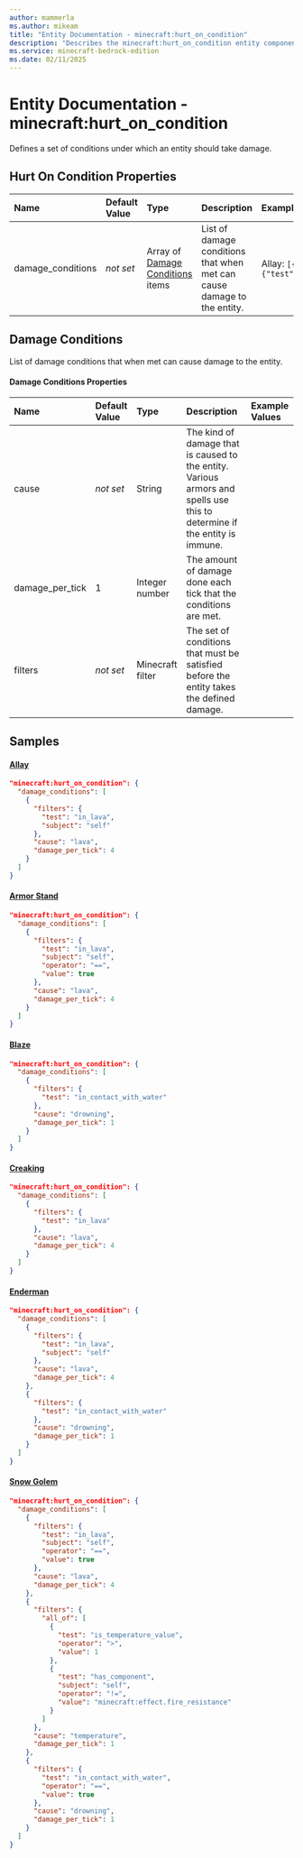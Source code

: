 ```yaml
---
author: mammerla
ms.author: mikeam
title: "Entity Documentation - minecraft:hurt_on_condition"
description: "Describes the minecraft:hurt_on_condition entity component"
ms.service: minecraft-bedrock-edition
ms.date: 02/11/2025 
---
```


# Entity Documentation - minecraft:hurt_on_condition

Defines a set of conditions under which an entity should take damage.


## Hurt On Condition Properties

|Name       |Default Value |Type |Description |Example Values |
|:----------|:-------------|:----|:-----------|:------------- |
| damage_conditions | *not set* | Array of [Damage Conditions](#damage-conditions) items | List of damage conditions that when met can cause damage to the entity. | Allay: `[{"filters":{"test":"in_lava","subject":"self"},"cause":"lava","damage_per_tick":4}]` | 

## Damage Conditions
List of damage conditions that when met can cause damage to the entity.


#### Damage Conditions Properties

|Name       |Default Value |Type |Description |Example Values |
|:----------|:-------------|:----|:-----------|:------------- |
| cause | *not set* | String | The kind of damage that is caused to the entity. Various armors and spells use this to determine if the entity is immune. |  | 
| damage_per_tick | 1 | Integer number | The amount of damage done each tick that the conditions are met. |  | 
| filters | *not set* | Minecraft filter | The set of conditions that must be satisfied before the entity takes the defined damage. |  | 

## Samples

#### [Allay](https://github.com/Mojang/bedrock-samples/tree/preview/behavior_pack/entities/allay.json)


```json
"minecraft:hurt_on_condition": {
  "damage_conditions": [
    {
      "filters": {
        "test": "in_lava",
        "subject": "self"
      },
      "cause": "lava",
      "damage_per_tick": 4
    }
  ]
}
```

#### [Armor Stand](https://github.com/Mojang/bedrock-samples/tree/preview/behavior_pack/entities/armor_stand.json)


```json
"minecraft:hurt_on_condition": {
  "damage_conditions": [
    {
      "filters": {
        "test": "in_lava",
        "subject": "self",
        "operator": "==",
        "value": true
      },
      "cause": "lava",
      "damage_per_tick": 4
    }
  ]
}
```

#### [Blaze](https://github.com/Mojang/bedrock-samples/tree/preview/behavior_pack/entities/blaze.json)


```json
"minecraft:hurt_on_condition": {
  "damage_conditions": [
    {
      "filters": {
        "test": "in_contact_with_water"
      },
      "cause": "drowning",
      "damage_per_tick": 1
    }
  ]
}
```

#### [Creaking](https://github.com/Mojang/bedrock-samples/tree/preview/behavior_pack/entities/creaking.json)


```json
"minecraft:hurt_on_condition": {
  "damage_conditions": [
    {
      "filters": {
        "test": "in_lava"
      },
      "cause": "lava",
      "damage_per_tick": 4
    }
  ]
}
```

#### [Enderman](https://github.com/Mojang/bedrock-samples/tree/preview/behavior_pack/entities/enderman.json)


```json
"minecraft:hurt_on_condition": {
  "damage_conditions": [
    {
      "filters": {
        "test": "in_lava",
        "subject": "self"
      },
      "cause": "lava",
      "damage_per_tick": 4
    },
    {
      "filters": {
        "test": "in_contact_with_water"
      },
      "cause": "drowning",
      "damage_per_tick": 1
    }
  ]
}
```

#### [Snow Golem](https://github.com/Mojang/bedrock-samples/tree/preview/behavior_pack/entities/snow_golem.json)


```json
"minecraft:hurt_on_condition": {
  "damage_conditions": [
    {
      "filters": {
        "test": "in_lava",
        "subject": "self",
        "operator": "==",
        "value": true
      },
      "cause": "lava",
      "damage_per_tick": 4
    },
    {
      "filters": {
        "all_of": [
          {
            "test": "is_temperature_value",
            "operator": ">",
            "value": 1
          },
          {
            "test": "has_component",
            "subject": "self",
            "operator": "!=",
            "value": "minecraft:effect.fire_resistance"
          }
        ]
      },
      "cause": "temperature",
      "damage_per_tick": 1
    },
    {
      "filters": {
        "test": "in_contact_with_water",
        "operator": "==",
        "value": true
      },
      "cause": "drowning",
      "damage_per_tick": 1
    }
  ]
}
```
